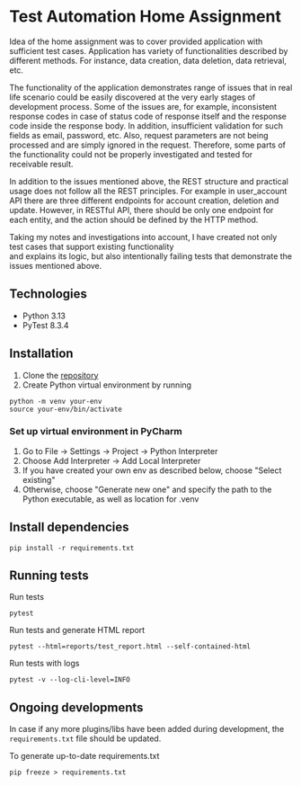 # Test Automation Home Assignment

Idea of the home assignment was to cover provided application with sufficient test cases.
Application has variety of functionalities described by different methods. For instance, data creation, data deletion, 
data retrieval, etc.

The functionality of the application demonstrates range of issues that in real life scenario could be easily discovered
at the very early stages of development process. Some of the issues are, for example, inconsistent response codes 
in case of status code of response itself and the response code inside the response body.
In addition, insufficient validation for such fields as email, password, etc.
Also, request parameters are not being processed and are simply ignored in the request. Therefore, some parts of the
functionality could not be properly investigated and tested for receivable result.

In addition to the issues mentioned above, the REST structure and practical usage does not follow all the REST principles.
For example in user_account API there are three different endpoints for account creation, deletion and update.
However, in RESTful API, there should be only one endpoint for each entity, and the action should be defined by the HTTP method.

Taking my notes and investigations into account, I have created not only test cases that support existing functionality  
and explains its logic, but also intentionally failing tests that demonstrate the issues mentioned above.

## Technologies
- Python 3.13
- PyTest 8.3.4

## Installation
1. Clone the [repository](https://github.com/AlexTeder/wallester-home-assignment)
2. Create Python virtual environment by running
```
python -m venv your-env
source your-env/bin/activate 
```
### Set up virtual environment in PyCharm
1. Go to File -> Settings -> Project -> Python Interpreter
2. Choose Add Interpreter -> Add Local Interpreter
3. If you have created your own env as described below, choose "Select existing"
4. Otherwise, choose "Generate new one" and specify the path to the Python executable, as well as location for .venv

## Install dependencies
```
pip install -r requirements.txt
```

## Running tests
Run tests
```
pytest
```

Run tests and generate HTML report
```
pytest --html=reports/test_report.html --self-contained-html
```

Run tests with logs
```
pytest -v --log-cli-level=INFO
```

## Ongoing developments
In case if any more plugins/libs have been added during development, the `requirements.txt` file should be updated.

To generate up-to-date requirements.txt
```
pip freeze > requirements.txt 
```